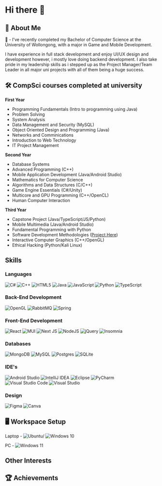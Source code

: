 # Hi there 👋 #
## 📜 About Me ##
📖 - I've recently completed my Bachelor of Computer Science at the University of Wollongong, with a major in Game and Mobile Development.

I have experience in full stack development and enjoy UI/UX design and development however, i mostly love doing backend development.
I also take pride in my leadership skills as i stepped up as the Project Manager/Team Leader in all major uni projects with all of them being a huge success.


## 🛠️ CompSci courses completed at university
**First Year**
- Programming Fundamentals (Intro to programming using Java)
- Problem Solving
- System Analysis
- Data Management and Security (MySQL)
- Object Oriented Design and Programming (Java)
- Networks and Comminications
- Introduction to Web Technology
- IT Project Management

**Second Year**
- Database Systems
- Advanced Programming (C++)
- Mobile Application Development (Java/Android Studio)
- Mathematics for Computer Science
- Algorithms and Data Structures (C/C++)
- Game Engine Essentials (C#/Unity)
- Multicore and GPU Programming (C++/OpenCL)
- Human Computer Interaction

**Third Year**
- Capstone Project (Java/TypeScript/JS/Python)
- Mobile Multimedia (Java/Android Studio)
- Fundamental Programming with Python
- Software Development Methodologies ([Project Here](https://github.com/damonDevelops/Tradie-Connect))
- Interactive Computer Graphics (C++/OpenGL)
- Ethical Hacking (Python/Kali Linux)

## Skills

### Languages
![C#](https://img.shields.io/badge/c%23-%23239120.svg?style=for-the-badge&logo=csharp&logoColor=white) ![C++](https://img.shields.io/badge/c++-%2300599C.svg?style=for-the-badge&logo=c%2B%2B&logoColor=white) ![HTML5](https://img.shields.io/badge/html5-%23E34F26.svg?style=for-the-badge&logo=html5&logoColor=white) 	![Java](https://img.shields.io/badge/java-%23ED8B00.svg?style=for-the-badge&logo=openjdk&logoColor=white) ![JavaScript](https://img.shields.io/badge/javascript-%23323330.svg?style=for-the-badge&logo=javascript&logoColor=%23F7DF1E) ![Python](https://img.shields.io/badge/python-3670A0?style=for-the-badge&logo=python&logoColor=ffdd54) ![TypeScript](https://img.shields.io/badge/typescript-%23007ACC.svg?style=for-the-badge&logo=typescript&logoColor=white)
### Back-End Development
![OpenGL](https://img.shields.io/badge/OpenGL-%23FFFFFF.svg?style=for-the-badge&logo=opengl) ![RabbitMQ](https://img.shields.io/badge/Rabbitmq-FF6600?style=for-the-badge&logo=rabbitmq&logoColor=white) ![Spring](https://img.shields.io/badge/spring-%236DB33F.svg?style=for-the-badge&logo=spring&logoColor=white)
### Front-End Development
![React](https://img.shields.io/badge/react-%2320232a.svg?style=for-the-badge&logo=react&logoColor=%2361DAFB) ![MUI](https://img.shields.io/badge/MUI-%230081CB.svg?style=for-the-badge&logo=mui&logoColor=white) ![Next JS](https://img.shields.io/badge/Next-black?style=for-the-badge&logo=next.js&logoColor=white) ![NodeJS](https://img.shields.io/badge/node.js-6DA55F?style=for-the-badge&logo=node.js&logoColor=white) ![jQuery](https://img.shields.io/badge/jquery-%230769AD.svg?style=for-the-badge&logo=jquery&logoColor=white) ![Insomnia](https://img.shields.io/badge/Insomnia-black?style=for-the-badge&logo=insomnia&logoColor=5849BE)
### Databases
![MongoDB](https://img.shields.io/badge/MongoDB-%234ea94b.svg?style=for-the-badge&logo=mongodb&logoColor=white) ![MySQL](https://img.shields.io/badge/mysql-%2300f.svg?style=for-the-badge&logo=mysql&logoColor=white) ![Postgres](https://img.shields.io/badge/postgres-%23316192.svg?style=for-the-badge&logo=postgresql&logoColor=white) ![SQLite](https://img.shields.io/badge/sqlite-%2307405e.svg?style=for-the-badge&logo=sqlite&logoColor=white)
### IDE's
![Android Studio](https://img.shields.io/badge/Android%20Studio-3DDC84.svg?style=for-the-badge&logo=android-studio&logoColor=white) ![IntelliJ IDEA](https://img.shields.io/badge/IntelliJIDEA-000000.svg?style=for-the-badge&logo=intellij-idea&logoColor=white) ![Eclipse](https://img.shields.io/badge/Eclipse-FE7A16.svg?style=for-the-badge&logo=Eclipse&logoColor=white) ![PyCharm](https://img.shields.io/badge/pycharm-143?style=for-the-badge&logo=pycharm&logoColor=black&color=black&labelColor=green) ![Visual Studio Code](https://img.shields.io/badge/Visual%20Studio%20Code-0078d7.svg?style=for-the-badge&logo=visual-studio-code&logoColor=white) ![Visual Studio](https://img.shields.io/badge/Visual%20Studio-5C2D91.svg?style=for-the-badge&logo=visual-studio&logoColor=white)
### Design
![Figma](https://img.shields.io/badge/figma-%23F24E1E.svg?style=for-the-badge&logo=figma&logoColor=white) ![Canva](https://img.shields.io/badge/Canva-%2300C4CC.svg?style=for-the-badge&logo=Canva&logoColor=white)

## 🖥️ Workspace Setup
Laptop - ![Ubuntu](https://img.shields.io/badge/Ubuntu-E95420?style=for-the-badge&logo=ubuntu&logoColor=white)/	![Windows 10](https://img.shields.io/badge/Windows-0078D6?style=for-the-badge&logo=windows&logoColor=white) 

PC - ![Windows 11](https://img.shields.io/badge/Windows%2011-%230079d5.svg?style=for-the-badge&logo=Windows%2011&logoColor=white)
##  Other Interests

## 🏆 Achievements
<!--
**essej93/essej93** is a ✨ _special_ ✨ repository because its `README.md` (this file) appears on your GitHub profile.

Here are some ideas to get you started:

- 🔭 I’m currently working on ...
- 🌱 I’m currently learning ...
- 👯 I’m looking to collaborate on ...
- 🤔 I’m looking for help with ...
- 💬 Ask me about ...
- 📫 How to reach me: ...
- 😄 Pronouns: ...
- ⚡ Fun fact: ...
-->

